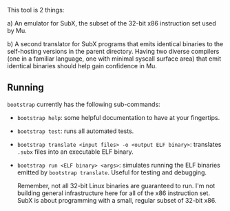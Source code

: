 This tool is 2 things:

a) An emulator for SubX, the subset of the 32-bit x86 instruction set used by
Mu.

b) A second translator for SubX programs that emits identical binaries to the
self-hosting versions in the parent directory. Having two diverse compilers
(one in a familiar language, one with minimal syscall surface area) that emit
identical binaries should help gain confidence in Mu.

## Running

`bootstrap` currently has the following sub-commands:

- `bootstrap help`: some helpful documentation to have at your fingertips.

- `bootstrap test`: runs all automated tests.

- `bootstrap translate <input files> -o <output ELF binary>`: translates `.subx`
  files into an executable ELF binary.

- `bootstrap run <ELF binary> <args>`: simulates running the ELF binaries emitted
  by `bootstrap translate`. Useful for testing and debugging.

  Remember, not all 32-bit Linux binaries are guaranteed to run. I'm not
  building general infrastructure here for all of the x86 instruction set.
  SubX is about programming with a small, regular subset of 32-bit x86.
